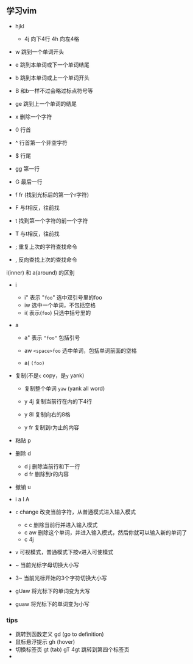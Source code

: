 ## 学习vim

- hjkl
  
  -  4j 向下4行    4h 向左4格
  
  
  
- w  跳到一个单词开头

- e 跳到本单词或下一个单词结尾

- b 跳到本单词或上一个单词开头  

- B 和b一样不过会略过标点符号等

- ge 跳到上一个单词的结尾

- x 删除一个字符



- 0 行首
- ^ 行首第一个非空字符
- $ 行尾
- gg 第一行
- G 最后一行



- f     fr (找到光标后的第一个r字符)
- F  与f相反，往前找
- t 找到第一个字符的前一个字符
- T 与t相反，往前找



- ;  重复上次的字符查找命令

- , 反向查找上次的查找命令





i(inner) 和 a(around) 的区别

- i       

  - i"   表示   "`foo`"  选中双引号里的foo
  - iw 选中一个单词，不包括空格
  - i(   表示(`foo`) 只选中括号里的

- a       

  - a"  表示   `"foo"` 包括引号

  - aw   `<space>foo`  选中单词，包括单词前面的空格
  - a(    `(foo)`  



- 复制(不是`c`  copy，是`y` yank) 

  - 复制整个单词  `yaw`  (yank all word) 

  - y 4j  复制当前行在内的下4行
  - y 8l 复制向右的8格
  - y fr 复制到r为止的内容
- 粘贴 p 
- 删除 d
  - d j 删除当前行和下一行
  - d fr 删除到r的内容
- 撤销 u 



- i a   I  A
- `c`  change 改变当前字符，从普通模式进入输入模式
  - c c  删除当前行并进入输入模式
  - c aw   删除这个单词，并进入输入模式，然后你就可以输入新的单词了
  - c 4j 
- `v` 可视模式，普通模式下按v进入可使模式



- ~ 当前光标字母切换大小写
- 3~ 当前光标开始的3个字符切换大小写
- gUaw   将光标下的单词变为大写
- guaw    将光标下的单词变为小写

### tips

- 跳转到函数定义   gd  (go to definition)
- 鼠标悬浮提示    gh (hover)
- 切换标签页  gt  (tab)   gT     4gt  跳转到第四个标签页
- 

